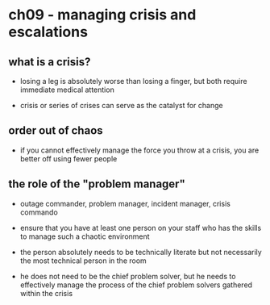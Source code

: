 # ch09 - managing crisis and escalations

## what is a crisis?

- losing a leg is absolutely worse than losing a finger, but both require
  immediate medical attention

- crisis or series of crises can serve as the catalyst for change

## order out of chaos

- if you cannot effectively manage the force you throw at a crisis, you are
  better off using fewer people

## the role of the "problem manager"

- outage commander, problem manager, incident manager, crisis commando

- ensure that you have at least one person on your staff who has the skills to
  manage such a chaotic environment

- the person absolutely needs to be technically literate but not necessarily the
  most technical person in the room

- he does not need to be the chief problem solver, but he needs to effectively
  manage the process of the chief problem solvers gathered within the crisis
